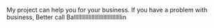 My project can help you for your business.
If you have a problem with business, Better call Ballllllllllllllllllllllllllllllllin
